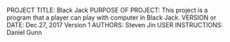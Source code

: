 PROJECT TITLE: Black Jack
PURPOSE OF PROJECT: This project is a program that a player can play with computer in Black Jack.
VERSION or DATE: Dec.27, 2017 Version 1
AUTHORS: Steven Jin
USER INSTRUCTIONS: Daniel Gunn

